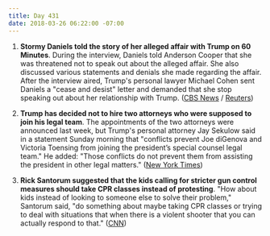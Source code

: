```yaml
---
title: Day 431
date: 2018-03-26 06:22:00 -07:00
---
```


1. **Stormy Daniels told the story of her alleged affair with Trump on 60 Minutes**. During the interview, Daniels told Anderson Cooper that she was threatened not to speak out about the alleged affair. She also discussed various statements and denials she made regarding the affair. After the interview aired, Trump's personal lawyer Michael Cohen sent Daniels a "cease and desist" letter and demanded that she stop speaking out about her relationship with Trump. ([CBS News](https://www.cbsnews.com/news/stormy-daniels-describes-her-alleged-affair-with-donald-trump-60-minutes-interview/) / [Reuters](https://www.reuters.com/article/us-usa-trump-daniels-cohen/trump-lawyer-tells-porn-star-cease-and-desist-after-interview-fox-idUSKBN1H21E2))

2. **Trump has decided not to hire two attorneys who were supposed to join his legal team**. The appointments of the two attorneys were announced last week, but Trump's personal attorney Jay Sekulow said in a statement Sunday morning that "conflicts prevent Joe diGenova and Victoria Toensing from joining the president’s special counsel legal team." He added: "Those conflicts do not prevent them from assisting the president in other legal matters." ([New York Times](https://www.nytimes.com/2018/03/25/us/politics/trump-digenova-toensing.html))

3. **Rick Santorum suggested that the kids calling for stricter gun control measures should take CPR classes instead of protesting**. "How about kids instead of looking to someone else to solve their problem," Santorum said, "do something about maybe taking CPR classes or trying to deal with situations that when there is a violent shooter that you can actually respond to that." ([CNN](https://www.cnn.com/2018/03/25/politics/rick-santorum-guns-cnntv/index.html))